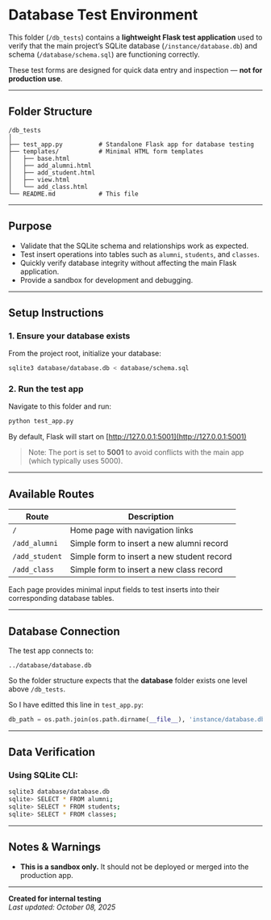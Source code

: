 # Database Test Environment

This folder (`/db_tests`) contains a **lightweight Flask test application** used to verify that the main project’s SQLite database (`/instance/database.db`) and schema (`/database/schema.sql`) are functioning correctly.

These test forms are designed for quick data entry and inspection — **not for production use**.

---

## Folder Structure

```
/db_tests
│
├── test_app.py          # Standalone Flask app for database testing
├── templates/           # Minimal HTML form templates
│   ├── base.html
│   ├── add_alumni.html
│   ├── add_student.html
│   ├── view.html
│   └── add_class.html
└── README.md            # This file
```

---

## Purpose

- Validate that the SQLite schema and relationships work as expected.
- Test insert operations into tables such as `alumni`, `students`, and `classes`.
- Quickly verify database integrity without affecting the main Flask application.
- Provide a sandbox for development and debugging.

---

## Setup Instructions

### 1. Ensure your database exists

From the project root, initialize your database:

```bash
sqlite3 database/database.db < database/schema.sql
```

### 2. Run the test app

Navigate to this folder and run:

```bash
python test_app.py
```

By default, Flask will start on [http://127.0.0.1:5001](http://127.0.0.1:5001)

> Note: The port is set to **5001** to avoid conflicts with the main app (which typically uses 5000).

---

## Available Routes

| Route          | Description                                |
| -------------- | ------------------------------------------ |
| `/`            | Home page with navigation links            |
| `/add_alumni`  | Simple form to insert a new alumni record  |
| `/add_student` | Simple form to insert a new student record |
| `/add_class`   | Simple form to insert a new class record   |

Each page provides minimal input fields to test inserts into their corresponding database tables.

---

## Database Connection

The test app connects to:

```
../database/database.db
```

So the folder structure expects that the **database** folder exists one level above `/db_tests`.

So I have editted this line in `test_app.py`:

```python
db_path = os.path.join(os.path.dirname(__file__), 'instance/database.db')
```

---

## Data Verification

### Using SQLite CLI:

```bash
sqlite3 database/database.db
sqlite> SELECT * FROM alumni;
sqlite> SELECT * FROM students;
sqlite> SELECT * FROM classes;
```

---

## Notes & Warnings

- **This is a sandbox only.** It should not be deployed or merged into the production app.

---

**Created for internal testing**  
_Last updated: October 08, 2025_
